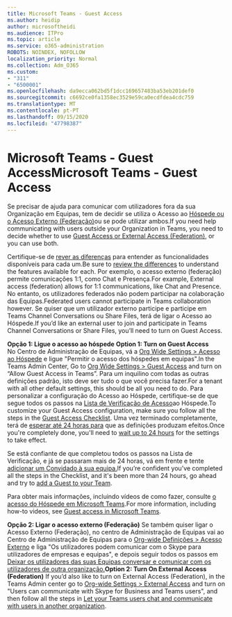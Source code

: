 ```yaml
---
title: Microsoft Teams - Guest Access
ms.author: heidip
author: microsoftheidi
ms.audience: ITPro
ms.topic: article
ms.service: o365-administration
ROBOTS: NOINDEX, NOFOLLOW
localization_priority: Normal
ms.collection: Adm_O365
ms.custom:
- "311"
- "6500001"
ms.openlocfilehash: da9ecca062bd5f1dcc169657483ba53eb201def0
ms.sourcegitcommit: c6692ce0fa1358ec3529e59ca0ecdfdea4cdc759
ms.translationtype: MT
ms.contentlocale: pt-PT
ms.lasthandoff: 09/15/2020
ms.locfileid: "47798387"
---
```

# <a name="microsoft-teams---guest-access"></a><span data-ttu-id="104b2-102">Microsoft Teams - Guest Access</span><span class="sxs-lookup"><span data-stu-id="104b2-102">Microsoft Teams - Guest Access</span></span>

<span data-ttu-id="104b2-103">Se precisar de ajuda para comunicar com utilizadores fora da sua Organização em Equipas, tem de decidir se utiliza o Acesso ao [Hóspede ou o Acesso Externo (Federação)](https://docs.microsoft.com/microsoftteams/manage-external-access#external-access-vs-guest-access)ou se pode utilizar ambos.</span><span class="sxs-lookup"><span data-stu-id="104b2-103">If you need help communicating with users outside your Organization in Teams, you need to decide whether to use [Guest Access or External Access (Federation)](https://docs.microsoft.com/microsoftteams/manage-external-access#external-access-vs-guest-access), or you can use both.</span></span>

<span data-ttu-id="104b2-104">Certifique-se de [rever as diferenças](https://docs.microsoft.com/microsoftteams/manage-external-access#external-access-vs-guest-access) para entender as funcionalidades disponíveis para cada um.</span><span class="sxs-lookup"><span data-stu-id="104b2-104">Be sure to [review the differences](https://docs.microsoft.com/microsoftteams/manage-external-access#external-access-vs-guest-access) to understand the features available for each.</span></span>  <span data-ttu-id="104b2-105">Por exemplo, o acesso externo (federação) permite comunicações 1:1, como Chat e Presença.</span><span class="sxs-lookup"><span data-stu-id="104b2-105">For example, External access (federation) allows for 1:1 communications, like Chat and Presence.</span></span>  <span data-ttu-id="104b2-106">No entanto, os utilizadores federados não podem participar na colaboração das Equipas.</span><span class="sxs-lookup"><span data-stu-id="104b2-106">Federated users cannot participate in Teams collaboration however.</span></span>  <span data-ttu-id="104b2-107">Se quiser que um utilizador externo participe e participe em Teams Channel Conversations ou Share Files, terá de ligar o Acesso ao Hóspede.</span><span class="sxs-lookup"><span data-stu-id="104b2-107">If you’d like an external user to join and participate in Teams Channel Conversations or Share Files, you’ll need to turn on Guest Access.</span></span>

<span data-ttu-id="104b2-108">**Opção 1: Ligue o acesso ao hóspede** </span><span class="sxs-lookup"><span data-stu-id="104b2-108">**Option 1: Turn on Guest Access** </span></span>  
<span data-ttu-id="104b2-109">No Centro de Administração de Equipas, vá a [Org Wide Settings > Acesso ao Hóspede](https://admin.teams.microsoft.com/company-wide-settings/guest-configuration) e ligue "Permitir o acesso dos hóspedes em equipas".</span><span class="sxs-lookup"><span data-stu-id="104b2-109">In the Teams Admin Center, Go to [Org Wide Settings > Guest Access](https://admin.teams.microsoft.com/company-wide-settings/guest-configuration) and turn on “Allow Guest Access in Teams”.</span></span>  <span data-ttu-id="104b2-110">Para um inquilino com todas as outras definições padrão, isto deve ser tudo o que você precisa fazer.</span><span class="sxs-lookup"><span data-stu-id="104b2-110">For a tenant with all other default settings, this should be all you need to do.</span></span>  <span data-ttu-id="104b2-111">Para personalizar a configuração do Acesso ao Hóspede, certifique-se de que segue todos os passos na [Lista de Verificação de Acesso](https://docs.microsoft.com/microsoftteams/guest-access-checklist)ao Hóspede.</span><span class="sxs-lookup"><span data-stu-id="104b2-111">To customize your Guest Access configuration,  make sure you follow all the steps in the [Guest Access Checklist](https://docs.microsoft.com/microsoftteams/guest-access-checklist).</span></span> <span data-ttu-id="104b2-112">Uma vez terminado completamente, terá de [esperar até 24 horas para](https://docs.microsoft.com/microsoftteams/manage-guests#guest-access-latencies) que as definições produzam efeitos.</span><span class="sxs-lookup"><span data-stu-id="104b2-112">Once you're completely done, you'll need to [wait up to 24 hours](https://docs.microsoft.com/microsoftteams/manage-guests#guest-access-latencies) for the settings to take effect.</span></span>

<span data-ttu-id="104b2-113">Se está confiante de que completou todos os passos na Lista de Verificação, e já se passaram mais de 24 horas, vá em frente e tente [adicionar um Convidado à sua equipa.](https://support.office.com/article/add-guests-to-a-team-in-teams-fccb4fa6-f864-4508-bdde-256e7384a14f#ID0EAABAAA=Desktop)</span><span class="sxs-lookup"><span data-stu-id="104b2-113">If you’re confident you’ve completed all the steps in the Checklist, and it's been more than 24 hours, go ahead and try to [add a Guest to your Team](https://support.office.com/article/add-guests-to-a-team-in-teams-fccb4fa6-f864-4508-bdde-256e7384a14f#ID0EAABAAA=Desktop).</span></span>

<span data-ttu-id="104b2-114">Para obter mais informações, incluindo vídeos de como fazer, consulte [o acesso do Hóspede em Microsoft Teams](https://docs.microsoft.com/microsoftteams/guest-access).</span><span class="sxs-lookup"><span data-stu-id="104b2-114">For more information, including how-to videos, see [Guest access in Microsoft Teams](https://docs.microsoft.com/microsoftteams/guest-access).</span></span>

<span data-ttu-id="104b2-115">**Opção 2: Ligar o acesso externo (Federação)** Se também quiser ligar o Acesso Externo (Federação), no centro de Administração de Equipas vai ao Centro de Administração de Equipas para o [Org-wide Definições > Acesso Externo](https://admin.teams.microsoft.com/company-wide-settings/external-communications) e liga "Os utilizadores podem comunicar com o Skype para utilizadores de empresas e equipas", e depois seguir todos os passos em [Deixar os utilizadores das suas Equipas conversar e comunicar com os utilizadores de outra organização.](https://docs.microsoft.com/microsoftteams/manage-external-access#let-your-teams-users-chat-and-communicate-with-users-in-another-organization)</span><span class="sxs-lookup"><span data-stu-id="104b2-115">**Option 2: Turn On External Access (Federation)** If you’d also like to turn on External Access (Federation), in the Teams Admin center go to [Org-wide Settings > External Access](https://admin.teams.microsoft.com/company-wide-settings/external-communications) and turn on "Users can communicate with Skype for Business and Teams users", and then follow all the steps in [Let your Teams users chat and communicate with users in another organization](https://docs.microsoft.com/microsoftteams/manage-external-access#let-your-teams-users-chat-and-communicate-with-users-in-another-organization).</span></span>


